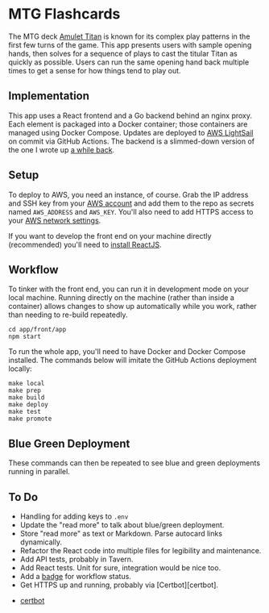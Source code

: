 # MTG Flashcards

The MTG deck [Amulet Titan][amulet_mtggoldfish] is known for its complex play
patterns in the first few turns of the game. This app presents users with
sample opening hands, then solves for a sequence of plays to cast the titular
Titan as quickly as possible. Users can run the same opening hand back multiple
times to get a sense for how things tend to play out.

[amulet_mtggoldfish]: https://www.mtggoldfish.com/archetype/amulet-titan

## Implementation

This app uses a React frontend and a Go backend behind an nginx proxy. Each
element is packaged into a Docker container; those containers are managed using
Docker Compose. Updates are deployed to [AWS LightSail][AWS_lightsail] on
commit via GitHub Actions. The backend is a slimmed-down version of the one I
wrote up [a while back][amulet_article].

[aws_lightsail]: https://lightsail.aws.amazon.com/
[amulet_article]: https://charles.uno/amulet-simulation/

## Setup

To deploy to AWS, you need an instance, of course. Grab the IP address and SSH
key from your [AWS account][aws_account] and add them to the repo as secrets
named `AWS_ADDRESS` and `AWS_KEY`. You'll also need to add HTTPS access to your
[AWS network settings][aws_firewall].

[aws_account]: https://lightsail.aws.amazon.com/ls/webapp/account/keys
[aws_firewall]: https://aws.amazon.com/blogs/compute/enhancing-site-security-with-new-lightsail-firewall-features/

If you want to develop the front end on your machine directly (recommended)
you'll need to [install ReactJS][install_react].

[install_react]: https://reactjs.org/docs/getting-started.html

## Workflow

To tinker with the front end, you can run it in development mode on your local
machine. Running directly on the machine (rather than inside a container)
allows changes to show up automatically while you work, rather than needing to
re-build repeatedly.
```
cd app/front/app
npm start
```

To run the whole app, you'll need to have Docker and Docker Compose installed.
The commands below will imitate the GitHub Actions deployment locally:
```
make local
make prep
make build
make deploy
make test
make promote
```

## Blue Green Deployment

These commands can then be repeated to see blue and green deployments running in
parallel.

## To Do

- Handling for adding keys to `.env`
- Update the "read more" to talk about blue/green deployment.
- Store "read more" as text or Markdown. Parse autocard links dynamically.
- Refactor the React code into multiple files for legibility and maintenance.
- Add API tests, probably in Tavern.
- Add React tests. Unit for sure, integration would be nice too.
- Add a [badge][status_badge] for workflow status.
- Get HTTPS up and running, probably via [Certbot][certbot].


[status_badge]: https://docs.github.com/en/actions/monitoring-and-troubleshooting-workflows/adding-a-workflow-status-badge
- [certbot](https://letsencrypt.org/docs/rate-limits/)
